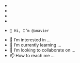 -
- 
-  
-   
-     👋 Hi, I’m @anavier
- 👀 I’m interested in ...
- 🌱 I’m currently learning ...
- 💞️ I’m looking to collaborate on ...
- 📫 How to reach me ...

<!---
anavier/anavier is a ✨ special ✨ repository because its `README.md` (this file) appears on your GitHub profile.
You can click the Preview link to take a look at your changes.
--->
